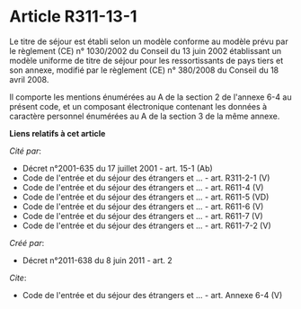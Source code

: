 # Article R311-13-1

Le titre de séjour est établi selon un modèle conforme au modèle prévu par le règlement (CE) n° 1030/2002 du Conseil du 13
juin 2002 établissant un modèle uniforme de titre de séjour pour les ressortissants de pays tiers et son annexe, modifié par
le règlement (CE) n° 380/2008 du Conseil du 18 avril 2008. 

Il comporte les mentions énumérées au A de la section 2 de l'annexe 6-4 au présent code, et un composant électronique
contenant les données à caractère personnel énumérées au A de la section 3 de la même annexe.

**Liens relatifs à cet article**

_Cité par_:

  - Décret n°2001-635 du 17 juillet 2001 - art. 15-1 (Ab)
  - Code de l'entrée et du séjour des étrangers et ... - art. R311-2-1 (V)
  - Code de l'entrée et du séjour des étrangers et ... - art. R611-4 (V)
  - Code de l'entrée et du séjour des étrangers et ... - art. R611-5 (VD)
  - Code de l'entrée et du séjour des étrangers et ... - art. R611-6 (V)
  - Code de l'entrée et du séjour des étrangers et ... - art. R611-7 (V)
  - Code de l'entrée et du séjour des étrangers et ... - art. R611-7-2 (V)

_Créé par_:

  - Décret n°2011-638 du 8 juin 2011 - art. 2

_Cite_:

  - Code de l'entrée et du séjour des étrangers et ... - art. Annexe 6-4 (V)
